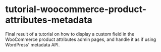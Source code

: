 # tutorial-woocommerce-product-attributes-metadata
Final result of a tutorial on how to display a custom field in the WooCommerce product attributes admin pages, and handle it as if using WordPress' metadata API.
